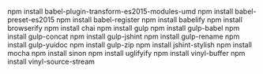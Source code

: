 npm install babel-plugin-transform-es2015-modules-umd
npm install babel-preset-es2015
npm install babel-register
npm install babelify
npm install browserify
npm install chai
npm install gulp
npm install gulp-babel
npm install gulp-concat
npm install gulp-jshint
npm install gulp-rename
npm install gulp-yuidoc
npm install gulp-zip
npm install jshint-stylish
npm install mocha
npm install sinon
npm install uglifyify
npm install vinyl-buffer
npm install vinyl-source-stream